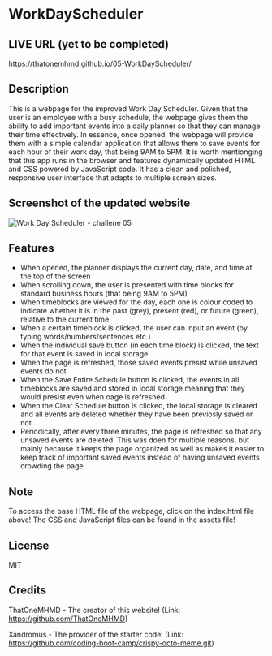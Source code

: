 # WorkDayScheduler

## LIVE URL (yet to be completed)

https://thatonemhmd.github.io/05-WorkDayScheduler/

## Description

This is a webpage for the improved Work Day Scheduler. Given that the user is an employee with a busy schedule, the webpage gives them the ability to add important events into a daily planner so that they can manage their time effectively. In essence, once opened, the webpage will provide them with a simple calendar application that allows them to save events for each hour of their work day, that being 9AM to 5PM. It is worth mentionging that this app runs in the browser and features dynamically updated HTML and CSS powered by JavaScript code. It has a clean and polished, responsive user interface that adapts to multiple screen sizes.

## Screenshot of the updated website

![Work Day Scheduler - challene 05](https://user-images.githubusercontent.com/126360257/231563339-eab56be1-0605-4dab-bb07-f91e0ba53f78.png)

## Features

- When opened, the planner displays the current day, date, and time at the top of the screen
- When scrolling down, the user is presented with time blocks for standard business hours (that being 9AM to 5PM)
- When timeblocks are viewed for the day, each one is colour coded to indicate whether it is in the past (grey), present (red), or future (green), relative to the current time
- When a certain timeblock is clicked, the user can input an event (by typing words/numbers/sentences etc.)
- When the individual save button (in each time block) is clicked, the text for that event is saved in local storage
- When the page is refreshed, those saved events presist while unsaved events do not
- When the Save Entire Schedule button is clicked, the events in all timeblocks are saved and stored in local storage meaning that they would presist even when oage is refreshed
- When the Clear Schedule button is clicked, the local storage is cleared and all events are deleted whether they have been previosly saved or not
- Periodically, after every three minutes, the page is refreshed so that any unsaved events are deleted. This was doen for multiple reasons, but mainly because it keeps the page organized as well as makes it easier to keep track of important saved events instead of having unsaved events crowding the page

## Note 

To access the base HTML file of the webpage, click on the index.html file above! The CSS and JavaScript files can be found in the assets file!

## License

MIT

## Credits

ThatOneMHMD - The creator of this website!
(Link: https://github.com/ThatOneMHMD)

Xandromus - The provider of the starter code!
(Link: https://github.com/coding-boot-camp/crispy-octo-meme.git)


